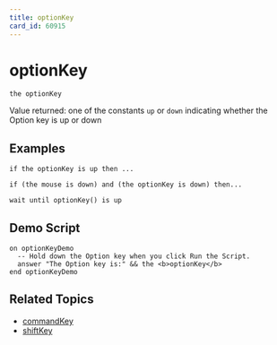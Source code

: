 ```yaml
---
title: optionKey
card_id: 60915
---
```


# optionKey

```
the optionKey
```

Value returned: one of the constants `up` or `down` indicating whether the Option key is up or down


## Examples

```
if the optionKey is up then ...

if (the mouse is down) and (the optionKey is down) then...

wait until optionKey() is up
```

## Demo Script

```
on optionKeyDemo
  -- Hold down the Option key when you click Run the Script.
  answer "The Option key is:" && the <b>optionKey</b>
end optionKeyDemo
```

## Related Topics

* [commandKey](/HyperTalkReference/functions/commandKey)
* [shiftKey](/HyperTalkReference/functions/shiftKey)
